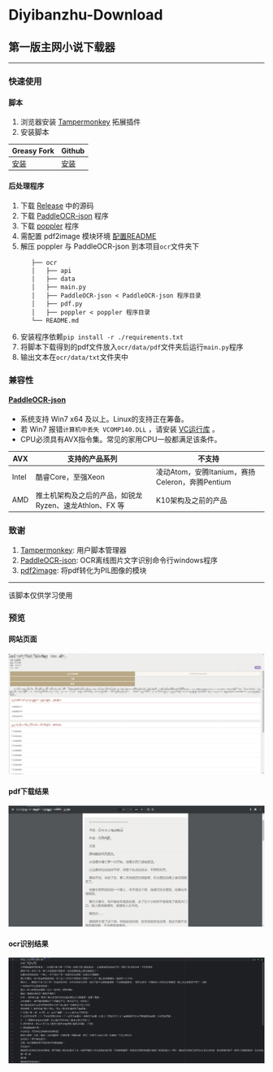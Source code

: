 # Diyibanzhu-Download

## 第一版主网小说下载器

---

### 快速使用

#### 脚本

1. 浏览器安装 [Tampermonkey](https://github.com/Tampermonkey/tampermonkey) 拓展插件
2. 安装脚本

| Greasy Fork                                                             | Github                                                                     |
|-------------------------------------------------------------------------|----------------------------------------------------------------------------|
| [安装](https://greasyfork.org/zh-CN/scripts/498226-diyibanzhu-downloader) | [安装](https://github.com/LanluZ/Diyibanzhu-Download/blob/main/main.user.js) |

#### 后处理程序

1. 下载 [Release](https://github.com/LanluZ/Diyibanzhu-Download/releases) 中的源码
2. 下载 [PaddleOCR-json](https://github.com/hiroi-sora/PaddleOCR-json/releases) 程序
3. 下载 [poppler](https://poppler.freedesktop.org) 程序
4. 需配置 pdf2image 模块环境 [配置README](https://github.com/Belval/pdf2image/tree/master)
4. 解压 poppler 与 PaddleOCR-json 到本项目`ocr`文件夹下
   ```
      ├── ocr
      │   ├── api
      │   ├── data
      │   ├── main.py
      │   ├── PaddleOCR-json < PaddleOCR-json 程序目录
      │   ├── pdf.py
      │   ├── poppler < poppler 程序目录
      └── README.md
   ```
5. 安装程序依赖`pip install -r ./requirements.txt`
6. 将脚本下载得到的pdf文件放入`ocr/data/pdf`文件夹后运行`main.py`程序
7. 输出文本在`ocr/data/txt`文件夹中

### 兼容性

#### [PaddleOCR-json](https://github.com/hiroi-sora/PaddleOCR-json)

- 系统支持 Win7 x64 及以上。Linux的支持正在筹备。
- 若 Win7 报错`计算机中丢失 VCOMP140.DLL` ，请安装 [VC运行库](https://aka.ms/vs/17/release/vc_redist.x64.exe) 。
- CPU必须具有AVX指令集。常见的家用CPU一般都满足该条件。

| AVX   | 支持的产品系列                            | 不支持                                  |
|-------|------------------------------------|--------------------------------------|
| Intel | 酷睿Core，至强Xeon                      | 凌动Atom，安腾Itanium，赛扬Celeron，奔腾Pentium |
| AMD   | 推土机架构及之后的产品，如锐龙Ryzen、速龙Athlon、FX 等 | K10架构及之前的产品                          |

### 致谢

1. [Tampermonkey](https://github.com/Tampermonkey/tampermonkey): 用户脚本管理器
2. [PaddleOCR-json](https://github.com/hiroi-sora/PaddleOCR-json): OCR离线图片文字识别命令行windows程序
3. [pdf2image](https://github.com/Belval/pdf2image/tree/master): 将pdf转化为PIL图像的模块

---

该脚本仅供学习使用

### 预览

#### 网站页面

![001](./img/001.png)

#### pdf下载结果

![002](./img/002.png)

#### ocr识别结果

![003](./img/003.png)
